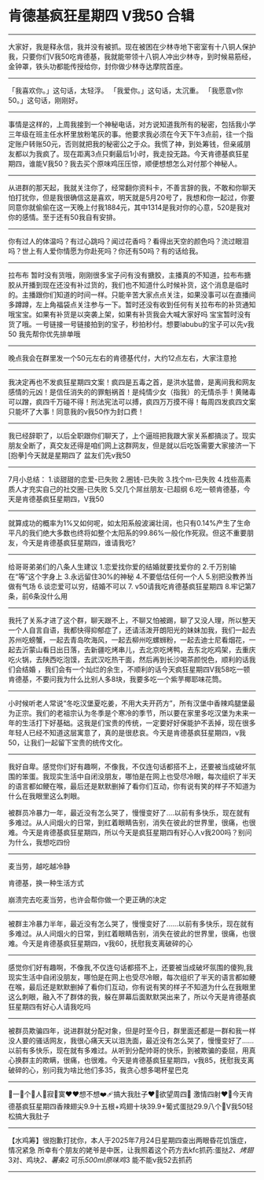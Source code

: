 # 肯德基疯狂星期四 V我50 合辑

***

大家好，我是释永信，我并没有被抓。现在被困在少林寺地下密室有十八铜人保护我，只要你们V我50吃肯德基，我就能带领十八铜人冲出少林寺，到时候‌易筋经，金钟罩，铁头功都能传授给你，封你做少林寺达摩院首座。

***

「我喜欢你。」这句话，太轻浮。
「我爱你。」这句话，太沉重。
「我愿意v你50。」这句话，刚刚好。 

***

事情是这样的，上周我接到一个神秘电话，对方说知道我所有的秘密，包括我小学三年级在班主任水杯里放粉笔灰的事。他要求我必须在今天下午3点前，往一个指定账户转账50元，否则就把我的秘密公之于众。我慌了神，到处筹钱，但亲戚朋友都以为我疯了。现在距离3点只剩最后1小时，我走投无路。今天肯德基疯狂星期四，谁能V我50？我去买个原味鸡压压惊，顺便想想怎么对付那个神秘人。

***

从进群的那天起，我就关注你了，经常翻你资料卡，不善言辞的我，不敢和你聊天怕打扰你，但是我很确信这是喜欢，明天就是5月20号了，我想和你一起过，你要同意你就偷偷在这一天晚上付我1884元，其中1314是我对你的心意，520是我对你的感情。至于还有50我自有安排。


***

你有过人的体温吗？有过心跳吗？闻过花香吗？看得出天空的颜色吗？流过眼泪吗？世上有人爱你情愿为你赴死吗？你还有50吗？有的话给我。

***

拉布布   暂时没有货哦，刚刚很多宝子问有没有搪胶，主播真的不知道，拉布布搪胶从开播到现在还没有补过货的，我们也不知道什么时候补货，这个消息是临时的。主播跟你们知道的时间一样。只能辛苦大家点点关注，如果没事可以在直播间多蹲蹲，左上角福袋点关注参与一下。暂时还没有收到任何有关拉布布的补货通知哦宝宝。如果有补货是以突袭上架，如果有补货我会大喊大家好吗 宝宝暂时没有货了哦。一号链接一号链接拍到的宝子，秒拍秒付。想要labubu的宝子可以先v我50 我先帮你优先排单哦

***

晚点我会在群里发一个50元左右的肯德基代付，大约12点左右，大家注意抢

***

我决定再也不发疯狂星期四文案！疯四是五毒之首，是洪水猛兽，是离间我和网友感情的元凶！是信任消失的的罪魁祸首！是纯情少女（指我）的无情杀手！黄赌毒可以蹭，疯四千万碰不得！刑法宪法可以搏，疯四万万摸不得！每周四发疯四文案只能坏了大事！同意我的v我50作为封口费！

***

我已经辞职了，以后全职跟你们聊天了，上个逼班把我跟大家关系都搞淡了。现实朋友全断了，真交友还得是咱们网上这群网友，但是就以后吃饭需要大家接济一下[抱拳]今天就是星期四了 盆友们先v我50

***

7月小总结：
1.谈甜甜的恋爱-已失败
2.圈钱-已失败
3.找个m-已失败
4.找些高素质人才充实自己的社交圈-已失败
5.交几个屌丝朋友-已超纲
 6.吃一顿肯德基，今天是肯德基疯狂星期四，V我50

***

就算成功的概率为1%又如何呢，如太阳系般波澜壮阔，也只有0.14%产生了生命平凡的我们绝大多数也终将如整个太阳系的99.86%一般化作死寂。但这不重要朋友，今天是肯德基疯狂星期四，谁请我吃?

***

给哥哥弟弟们的八条人生建议
1.恋爱找你爱的结婚就要找爱你的
2.千万别输在“等”这个字身上
3.永远留住30%的神秘
4.不要低估任何一个人
5.别把没教养当做有气场
6.谈恋爱可以穷，结婚不可以
7. v50请我吃肯德基疯狂星期四
8.牢记第7条，前6条没什么用

***

我托了关系才进了这个群，聊天跟不上，不聊又怕被踢，聊了又没人理，所以整天一个人自言自语，我都快得抑郁症了，还请活泼开朗阳光的妹妹加我，我们一起去苏州吃螃蟹，一起去青岛吹海风，一起去柳州吃螺蛳粉，一起去迪士尼看烟花，一起去沂蒙山看日出日落，去新疆吃烤串儿，去北京吃烤鸭，去东北吃鸡架，去重庆吃火锅，去陕西吃泡馍，去武汉吃热干面，然后再到长沙喝茶颜悦色，顺利的话我们会结婚 ，我们会有一个灿烂的余生，不顺利的话今天疯狂星期四V我58吃一顿肯德基，不要问我为什么比别人多8块，我要多吃一个紫芋椰耶味花筒。

***

小时候听老人常说“冬吃汉堡夏吃姜，不用大夫开药方”，所有汉堡中香辣鸡腿堡最为正宗。我们的老祖宗认为冬季是个寒冷的季节，所以要在家里多吃汉堡为未来一年的生活打下好基础。这我是们宝贵的传统，一定要好好保能护不丢掉，现在很多年轻人已经不知道这层寓意了，真的是很悲哀。今天是肯德基疯狂星期四，v我50，让我们一起留下宝贵的统传文化。

***

我好自卑。感觉你们好有趣啊，不像我，不仅连句话都搭不上，还要被当成破坏氛围的笨蛋。我现实生活中自闭没朋友，哪怕是在网上也受尽冷眼，每次组织了半天的语言都如鲠在喉，最后还是默默删掉了看你们互动，你有说有笑的样子不知道为什么在我眼里这么刺眼。

被群员冷暴力一年，最近没有怎么哭了，慢慢变好了.…以前有多快乐，现在就有多难过。从人间烟火的日常，到红着眼睛告别，消失在彼此的世界里，很痛，也很难。今天是肯德基疯狂星期四，所以今天是疯狂星期四有好心人v我200吗？别问为什么，我想吃四份

***

麦当劳，越吃越冷静

肯德基，换一种生活方式

崩溃完去吃麦当劳，也许会帮你做一个更正确的决定

***

被群主冷暴力半年，最近没有怎么哭了，慢慢变好了……以前有多快乐，现在就有多难过。从人间烟火的日常，到红着眼睛告别，消失在彼此的世界里，很痛，也很难。今天是肯德基疯狂星期四，v我60，抚慰我支离破碎的心

***

感觉你们好有趣啊，不像我,不仅连句话都搭不上，还要被当成破坏氛围的傻狗,我现实生活中自闭没朋友，哪怕是在网上也受尽冷眼，每次组织了半天的语言都如鲠在喉，最后还是默默删掉了看你们互动，你有说有笑的样子不知道为什么在我眼里这么刺眼，融入不了群体的我，躲在屏幕后面默默哭出来了，所以今天是肯德基疯狂星期四有好心人请我吃吗

***

被群员欺骗四年，说进群就分配对象，但是时至今日，群里面还都是一群和我一样没人要的骚话网友，我很心痛天天以泪洗面，最近没有怎么哭了，慢慢变好了……以前有多快乐，现在就有多难过。从听到分配帅哥的快乐，到被欺骗的委屈，用真心换群主的欺瞒，很痛，也很难。今天是肯德基疯狂星期四，v我85，抚慰我支离破碎的心，别问我为啥比他们多35，我贪心想多喝杯星巴克

***

💜一💙个💚人💛寂🧡寞❤❤想不想❤‍🩹搞大我肚子❤‍🔥欲望周四🥵 激情四射❤‍🔥今天肯德基疯狂星期四香辣翅尖9.9十五根+鸡翅十块39.9+葡式蛋挞29.9八个🥵V我50轻松搞大我肚子

***

【水鸡筹】很抱歉打扰你，本人于2025年7月24日星期四查出两眼昏花饥饿症，情况紧急
所幸有个朋友的姥爷是中医，让我照着这个药方去kfc抓药:蛋挞*2、烤翅*3对、鸡块*2、薯条*2
可乐*500ml原味鸡*3
能不能v我52去抓药


***
